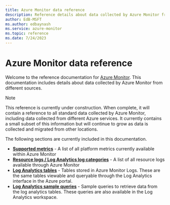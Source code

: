 ```yaml
---
title: Azure Monitor data reference
description: Reference details about data collected by Azure Monitor from different sources.
author: EdB-MSFT
ms.author: edbaynash
ms.service: azure-monitor
ms.topic: reference
ms.date: 7/24/2023
---
```

# Azure Monitor data reference
Welcome to the reference documentation for [Azure Monitor](/azure/azure-monitor/). This documentation includes details about data collected by Azure Monitor from different sources.

> [!NOTE]
> This reference is currently under construction. When complete, it will contain a reference to all standard data collected by Azure Monitor, including data collected from different Azure services. It currently contains a small subset of this information but will continue to grow as data is collected and migrated from other locations.

The following sections are currently included in this documentation.

- [**Supported metrics**](./supported-metrics/metrics-index.md)  - A list of all platform  metrics currently available within Azure Monitor
- [**Resource logs / Log Analytics log categories**](./supported-logs/logs-index.md)  - A list of all resource logs available through Azure Monitor 
- [**Log Analytics tables**](./tables/tables-category.md) - Tables stored in Azure Monitor Logs. These are the same tables viewable and queryable through the Log Analytics interface in the Azure portal.
- [**Log Analytics sample queries**](./queries/queries-by-table.md) - Sample queries to retrieve data from the log analytics tables. These queries are also available in the Log Analytics workspace.
